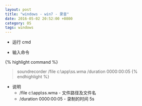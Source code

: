 ```yaml
---
layout: post
title: "windows - win7 - 录音"
date: 2016-05-02 20:52:00 +0800
category: OS
tags: windows
---
```


* 运行 cmd

* 输入命令

{% highlight command %}
> soundrecorder /file c:\app\ss.wma /duration 0000:00:05
{% endhighlight %}

* 说明
  * /file c:\app\ss.wma - 文件路径及文件名
  * /duration 0000:00:05 - 录制的时间 5s